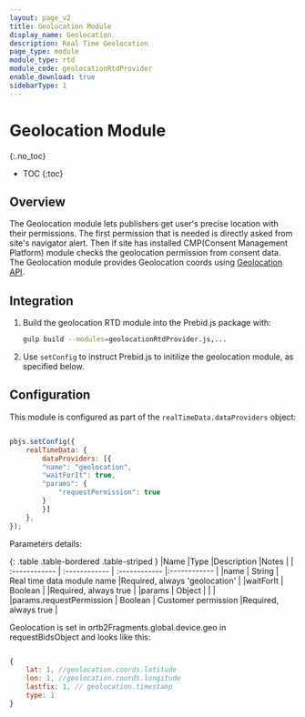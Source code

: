 ```yaml
---
layout: page_v2
title: Geolocation Module
display_name: Geolocation
description: Real Time Geolocation
page_type: module
module_type: rtd
module_code: geolocationRtdProvider
enable_download: true
sidebarType: 1
---
```


# Geolocation Module

{:.no_toc}

* TOC
{:toc}

## Overview

The Geolocation module lets publishers get user's precise location with their permissions. The first permission that is needed is directly asked from site's navigator alert. Then if site has installed CMP(Consent Management Platform) module checks the geolocation permission from consent data.
The Geolocation module provides Geolocation coords using
[Geolocation API](https://developer.mozilla.org/en-US/docs/Web/API/Geolocation_API).

## Integration

1. Build the geolocation RTD module into the Prebid.js package with:

    ```bash
    gulp build --modules=geolocationRtdProvider.js,...
    ```

2. Use `setConfig` to instruct Prebid.js to initilize the geolocation module, as specified below.

## Configuration

This module is configured as part of the `realTimeData.dataProviders` object:

```javascript

pbjs.setConfig({
    realTimeData: {
        dataProviders: [{
        "name": "geolocation",
        "waitForIt": true,
        "params": {
            "requestPermission": true
        }
        }]
    },
});
```

Parameters details:

{: .table .table-bordered .table-striped }
|Name |Type |Description |Notes |
| :------------ | :------------ | :------------ |:------------ |
|name | String | Real time data module name |Required, always 'geolocation' |
|waitForIt | Boolean | |Required, always true |
|params | Object | | |
|params.requestPermission | Boolean | Customer permission |Required, always true  |

Geolocation is set in ortb2Fragments.global.device.geo in requestBidsObject and looks like this:

```javascript

{
    lat: 1, //geolocation.coords.latitude
    lon: 1, //geolocation.coords.longitude
    lastfix: 1, // geolocation.timestamp
    type: 1
}
```
